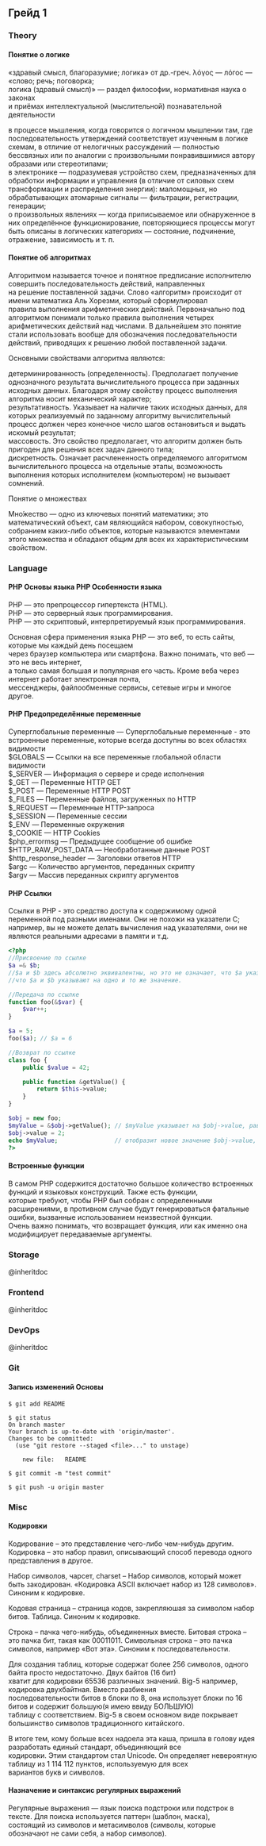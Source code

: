 ## Грейд 1

### Theory  

#### Понятие о логике  
«здравый смысл, благоразумие; логика» от др.-греч. λόγος — лόгос — «слово; речь; поговорка;  
логика (здравый смысл)» — раздел философии, нормативная наука о законах  
и приёмах интеллектуальной (мыслительной) познавательной деятельности  

в процессе мышления, когда говорится о логичном мышлении там, где последовательность утверждений соответствует изученным в логике схемам, в отличие от нелогичных рассуждений — полностью бессвязных или по аналогии с произвольными понравившимися автору образами или стереотипами;  
в электронике — подразумевая устройство схем, предназначенных для обработки информации и управления (в отличие от силовых схем трансформации и распределения энергии): маломощных, но обрабатывающих атомарные сигналы — фильтрации, регистрации, генерации;  
о произвольных явлениях — когда приписываемое или обнаруженное в них определённое функционирование, повторяющиеся процессы могут быть описаны в логических категориях — состояние, подчинение, отражение, зависимость и т. п.  

#### Понятие об алгоритмах  

Алгоритмом называется точное и понятное предписаниe исполнителю совершить последовательность действий, направленных  
на решение поставленной задачи. Слово «алгоритм» происходит от имени математика Аль Хорезми, который сформулировал  
правила выполнения арифметических действий. Первоначально под алгоритмом понимали только правила выполнения четырех  
арифметических действий над числами. В дальнейшем это понятие стали использовать вообще для обозначения последовательности  
действий, приводящих к решению любой поставленной задачи.  

Основными свойствами алгоритма являются:  

детерминированность (определенность). Предполагает получение однозначного результата вычислительного процecca при заданных исходных данных. Благодаря этому свойству процесс выполнения алгоритма носит механический характер;  
результативность. Указывает на наличие таких исходных данных, для которых реализуемый по заданному алгоритму вычислительный процесс должен через конечное число шагов остановиться и выдать искомый результат;  
массовость. Это свойство предполагает, что алгоритм должен быть пригоден для решения всех задач данного типа;  
дискретность. Означает расчлененность определяемого алгоритмом вычислительного процесса на отдельные этапы, возможность выполнения которых исполнителем (компьютером) не вызывает сомнений.  

Понятие о множествах  

Мно́жество — одно из ключевых понятий математики; это математический объект, сам являющийся набором, совокупностью, собранием каких-либо объектов, которые называются элементами этого множества и обладают общим для всех их характеристическим свойством.  

### Language  

#### PHP Основы языка PHP Особенности языка  
PHP — это препроцессор гипертекста (HTML).  
PHP — это серверный язык программирования.  
PHP — это скриптовый, интерпретируемый язык программирования.  

Основная сфера применения языка PHP — это веб, то есть сайты, которые мы каждый день посещаем  
через браузер компьютера или смартфона. Важно понимать, что веб — это не весь интернет,  
а только самая большая и популярная его часть. Кроме веба через интернет работает электронная почта,  
мессенджеры, файлообменные сервисы, сетевые игры и многое другое.  

#### PHP Предопределённые переменные  
Суперглобальные переменные — Суперглобальные переменные - это встроенные переменные, которые всегда доступны во всех областях видимости  
$GLOBALS — Ссылки на все переменные глобальной области видимости  
$_SERVER — Информация о сервере и среде исполнения  
$_GET — Переменные HTTP GET  
$_POST — Переменные HTTP POST  
$_FILES — Переменные файлов, загруженных по HTTP  
$_REQUEST — Переменные HTTP-запроса  
$_SESSION — Переменные сессии  
$_ENV — Переменные окружения  
$_COOKIE — HTTP Cookies  
$php_errormsg — Предыдущее сообщение об ошибке  
$HTTP_RAW_POST_DATA — Необработанные данные POST  
$http_response_header — Заголовки ответов HTTP  
$argc — Количество аргументов, переданных скрипту  
$argv — Массив переданных скрипту аргументов  

#### PHP Ссылки  
Ссылки в PHP - это средство доступа к содержимому одной переменной под разными именами. Они не похожи на указатели C;  
например, вы не можете делать вычисления над указателями, они не являются реальными адресами в памяти и т.д.  

```php
<?php
//Присвоение по ссылке
$a =& $b;
//$a и $b здесь абсолютно эквивалентны, но это не означает, что $a указывает на $b или наоборот. Это означает,  
//что $a и $b указывают на одно и то же значение.

//Передача по ссылке
function foo(&$var) {
    $var++;
}

$a = 5;
foo($a); // $a = 6

//Возврат по ссылке
class foo {
    public $value = 42;

    public function &getValue() {
        return $this->value;
    }
}

$obj = new foo;
$myValue = &$obj->getValue(); // $myValue указывает на $obj->value, равное 42.
$obj->value = 2;
echo $myValue;                // отобразит новое значение $obj->value, то есть 2.
?>
```

#### Встроенные функции  
В самом PHP содержится достаточно большое количество встроенных функций и языковых конструкций. Также есть функции,  
которые требуют, чтобы PHP был собран с определенными расширениями, в противном случае будут генерироваться фатальные  
ошибки, вызванные использованием неизвестной функции.  
Очень важно понимать, что возвращает функция, или как именно она модифицирует передаваемые аргументы.  

### Storage  
@inheritdoc  
### Frontend  
@inheritdoc  
### DevOps  
@inheritdoc  

### Git  

#### Запись изменений Основы  
```git
$ git add README

$ git status
On branch master
Your branch is up-to-date with 'origin/master'.
Changes to be committed:
  (use "git restore --staged <file>..." to unstage)

    new file:   README

$ git commit -m "test commit"

$ git push -u origin master
```

### Misc  

#### Кодировки  
Кодирование – это представление чего-либо чем-нибудь другим. Кодировка – это набор правил, описывающий способ перевода одного представления в другое.  

Набор символов, чарсет, charset – Набор символов, который может быть закодирован. «Кодировка ASCII включает набор из 128 символов». Синоним к кодировке.  

Кодовая страница – страница кодов, закрепляюшая за символом набор битов. Таблица. Синоним к кодировке.  

Строка – пачка чего-нибудь, объединенных вместе. Битовая строка – это пачка бит, такая как 00011011. Символьная строка – это пачка символов, например «Вот эта». Синоним к последовательности.  

Для создания таблиц, которые содержат более 256 символов, одного байта просто недостаточно. Двух байтов (16 бит)  
хватит для кодировки 65536 различных значений. Big-5 например, кодировка двухбайтная. Вместо разбиения  
последовательности битов в блоки по 8, она использует блоки по 16 битов и содержит большую(я имею ввиду БОЛЬШУЮ)  
таблицу с соответствием. Big-5 в своем основном виде покрывает большинство символов традиционного китайского.  

В итоге тем, кому больше всех надоела эта каша, пришла в голову идея разработать единый стандарт, объединяющий все  
кодировки. Этим стандартом стал Unicode. Он определяет невероятную таблицу из 1 114 112 пунктов, используемую для всех  
вариантов букв и символов.  

#### Назначение и синтаксис регулярных выражений  
Регулярные выражения — язык поиска подстроки или подстрок в тексте. Для поиска используется паттерн (шаблон, маска),  
состоящий из символов и метасимволов (символы, которые обозначают не сами себя, а набор символов).  